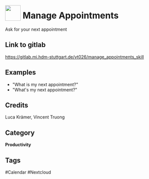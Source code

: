 # <img src="https://raw.githack.com/FortAwesome/Font-Awesome/master/svgs/solid/calendar-alt.svg" card_color="#66BBFF" width="50" height="50" style="vertical-align:bottom"/> Manage Appointments
Ask for your next appointment

## Link to gitlab
https://gitlab.mi.hdm-stuttgart.de/vt026/manage_appointments_skill

## Examples
* "What is my next appointment?"
* "What's my next appointment?"

## Credits
Luca Krämer, Vincent Truong

## Category
**Productivity**

## Tags
#Calendar
#Nextcloud

